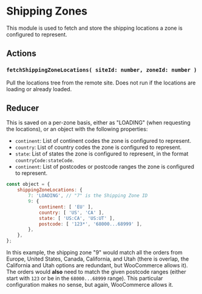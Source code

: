 # Shipping Zones

This module is used to fetch and store the shipping locations a zone is configured to represent.

## Actions

### `fetchShippingZoneLocations( siteId: number, zoneId: number )`

Pull the locations tree from the remote site. Does not run if the locations are loading or already loaded.

## Reducer

This is saved on a per-zone basis, either as "LOADING" (when requesting the locations), or an object with the following properties:

- `continent`: List of continent codes the zone is configured to represent.
- `country`: List of country codes the zone is configured to represent.
- `state`: List of states the zone is configured to represent, in the format `countryCode:stateCode`.
- `continent`: List of postcodes or postcode ranges the zone is configured to represent.

```js
const object = {
	shippingZoneLocations: {
		7: 'LOADING', // "7" is the Shipping Zone ID
		9: {
			continent: [ 'EU' ],
			country: [ 'US', 'CA' ],
			state: [ 'US:CA', 'US:UT' ],
			postcode: [ '123*', '68000...68999' ],
		},
	},
};
```

In this example, the shipping zone "9" would match all the orders from Europe, United States, Canada, California, and Utah
(there is overlap, the California and Utah options are redundant, but WooCommerce allows it). The orders would **also** need
to match the given postcode ranges (either start with `123` or be in the `68000...68999` range). This particular configuration
makes no sense, but again, WooCommerce allows it.

